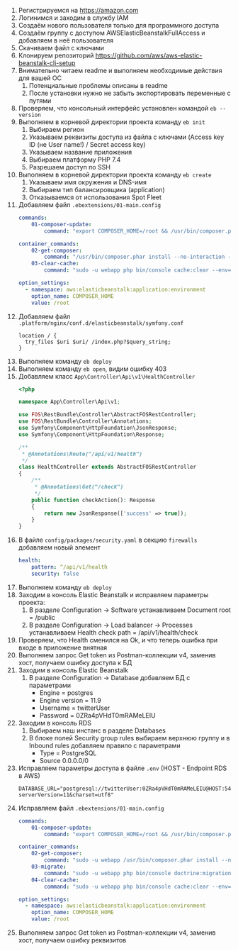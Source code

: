 1. Регистрируемся на https://amazon.com
1. Логинимся и заходим в службу IAM
1. Создаём нового пользователя только для программного доступа
1. Создаём группу с доступом AWSElasticBeanstalkFullAccess и добавляем в неё пользователя
1. Скачиваем файл с ключами
1. Клонируем репозиторий https://github.com/aws/aws-elastic-beanstalk-cli-setup
1. Внимательно читаем readme и выполняем необходимые действия для вашей ОС
    1. Потенциальные проблемы описаны в readme
    1. После установки нужно не забыть экспортировать переменные с путями
1. Проверяем, что консольный интерфейс установлен командой `eb --version`
1. Выполняем в корневой директории проекта команду `eb init`
    1. Выбираем регион
    1. Указываем реквизиты доступа из файла с ключами (Access key ID (не User name!) / Secret access key)
    1. Указываем название приложения
    1. Выбираем платформу PHP 7.4
    1. Разрешаем доступ по SSH
1. Выполняем в корневой директории проекта команду `eb create`
    1. Указываем имя окружения и DNS-имя
    1. Выбираем тип балансировщика (application)
    1. Отказываемся от использования Spot Fleet
1. Добавляем файл `.ebextensions/01-main.config`
    ```yaml
    commands:
        01-composer-update:
            command: "export COMPOSER_HOME=/root && /usr/bin/composer.phar self-update 1.10.19"
    
    container_commands:
        02-get-composer:
            command: "/usr/bin/composer.phar install --no-interaction --optimize-autoloader"
        03-clear-cache:
            command: "sudo -u webapp php bin/console cache:clear --env=dev"
    
    option_settings:
      - namespace: aws:elasticbeanstalk:application:environment
        option_name: COMPOSER_HOME
        value: /root
    ```
1. Добавляем файл `.platform/nginx/conf.d/elasticbeanstalk/symfony.conf`
    ```
    location / {
      try_files $uri $uri/ /index.php?$query_string;
    }
    ```
1. Выполняем команду `eb deploy`
1. Выполняем команду `eb open`, видим ошибку 403
1. Добавляем класс `App\Controller\Api\v1\HealthController`
    ```php
    <?php
    
    namespace App\Controller\Api\v1;
    
    use FOS\RestBundle\Controller\AbstractFOSRestController;
    use FOS\RestBundle\Controller\Annotations;
    use Symfony\Component\HttpFoundation\JsonResponse;
    use Symfony\Component\HttpFoundation\Response;
    
    /**
     * @Annotations\Route("/api/v1/health")
     */
    class HealthController extends AbstractFOSRestController
    {
        /**
         * @Annotations\Get("/check")
         */
        public function checkAction(): Response
        {
            return new JsonResponse(['success' => true]);
        }
    }
    ```
1. В файле `config/packages/security.yaml` в секцию `firewalls` добавляем новый элемент
    ```yaml
    health:
        pattern: ^/api/v1/health
        security: false
    ```
1. Выполняем команду `eb deploy`
1. Заходим в консоль Elastic Beanstalk и исправляем параметры проекта:
    1. В разделе Configuration -> Software устанавливаем Document root = /public
    1. В разделе Configuration -> Load balancer -> Processes устанавливаем Health check path = /api/v1/health/check 
1. Проверяем, что Health сменился на Ok, и что теперь ошибка при входе в приложение внятная
1. Выполняем запрос Get token из Postman-коллекции v4, заменив хост, получаем ошибку доступа к БД
1. Заходим в консоль Elastic Beanstalk
    1. В разделе Configuration -> Database добавляем БД с параметрами
        - Engine = postgres
        - Engine version = 11.9
        - Username = twitterUser
        - Password = 0ZRa4pVHdT0mRAMeLEIU
1. Заходим в консоль RDS
    1. Выбираем наш инстанс в разделе Databases
    1. В блоке полей Security group rules выбираем верхнюю группу и в Inbound rules добавляем правило с параметрами
        - Type = PostgreSQL
        - Source 0.0.0.0/0
1. Исправляем параметры доступа в файле `.env` (HOST - Endpoint RDS в AWS)
   ```shell
   DATABASE_URL="postgresql://twitterUser:0ZRa4pVHdT0mRAMeLEIU@HOST:5432/ebdb?serverVersion=11&charset=utf8"
   ```
1. Исправляем файл `.ebextensions/01-main.config`
    ```yaml
    commands:
        01-composer-update:
            command: "export COMPOSER_HOME=/root && /usr/bin/composer.phar self-update 1.10.16"
    
    container_commands:
        02-get-composer:
            command: "sudo -u webapp /usr/bin/composer.phar install --no-interaction --optimize-autoloader"
        03-migrate:
            command: "sudo -u webapp php bin/console doctrine:migration:migrate --env=dev"
        04-clear-cache:
            command: "sudo -u webapp php bin/console cache:clear --env=dev"
    
    option_settings:
      - namespace: aws:elasticbeanstalk:application:environment
        option_name: COMPOSER_HOME
        value: /root
    ```
1. Выполняем запрос Get token из Postman-коллекции v4, заменив хост, получаем ошибку реквизитов
